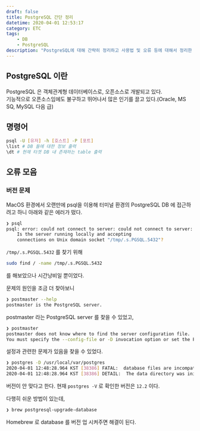 ```yaml
---
draft: false
title: PostgreSQL 간단 정리
datetime: 2020-04-01 12:53:17
category: ETC
tags: 
    - DB
    - PostgreSQL
description: "PostgreSQL에 대해 간략히 정리하고 사용법 및 오류 등에 대해서 정리한 포스트입니다."
---
```


## PostgreSQL 이란

PostgreSQL 은 객체관계형 데이터베이스로, 오픈소스로 개발되고 있다.  
기능적으로 오픈소스임에도 불구하고 뛰어나서 많은 인기를 끌고 있다.(Oracle, MS SQ, MySQL 다음 급)

## 명령어

```bash
psql -U [유저] -h [호스트] -P [포트]
\list # DB 들에 대한 정보 출력
\dt # 현재 타겟 DB 내 존재하는 table 출력
```

## 오류 모음

### 버전 문제

MacOS 환경에서 오랜만에 psql을 이용해 터미널 환경의 PostgreSQL DB 에 접근하려고 하니 아래와 같은 에러가 떴다.

```bash
❯ psql
psql: error: could not connect to server: could not connect to server: No such file or directory
	Is the server running locally and accepting
	connections on Unix domain socket "/tmp/.s.PGSQL.5432"?
```

`/tmp/.s.PGSQL.5432` 를 찾기 위해  

```bash
sudo find / -name /tmp/.s.PGSQL.5432
```

를 해보았으나 시간낭비일 뿐이었다.  

문제의 원인을 조금 더 찾아보니

```bash
❯ postmaster --help
postmaster is the PostgreSQL server.
```

postmaster 라는 PostgreSQL server 를 찾을 수 있었고, 

```bash
❯ postmaster
postmaster does not know where to find the server configuration file.
You must specify the --config-file or -D invocation option or set the PGDATA environment variable.
```

설정과 관련한 문제가 있음을 찾을 수 있었다.  

```bash
❯ postgres -D /usr/local/var/postgres
2020-04-01 12:48:28.964 KST [38386] FATAL:  database files are incompatible with server
2020-04-01 12:48:28.964 KST [38386] DETAIL:  The data directory was initialized by PostgreSQL version 11, which is not compatible with this version 12.2.
```

버전이 안 맞다고 한다. 현재 `postgres -V` 로 확인한 버전은 `12.2` 이다.  

다행히 쉬운 방법이 있는데,  

```bash
❯ brew postgresql-upgrade-database
```

Homebrew 로 database 를 버전 업 시켜주면 해결이 된다.